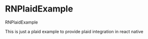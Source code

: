 # RNPlaidExample
RNPlaidExample

This is just a plaid example to provide plaid integration in react native
